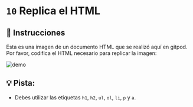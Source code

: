 # `10` Replica el HTML

## 📝 Instrucciones

Esta es una imagen de un documento HTML que se realizó aquí en gitpod. Por favor, codifica el HTML necesario para replicar la imagen:

![demo](https://github.com/4GeeksAcademy/html-tutorial-exercises-course/blob/master/.learn/assets/10-replicate-html.png?raw=true)

## 💡 Pista:

+ Debes utilizar las etiquetas `h1`, `h2`, `ul`, `ol`, `li`, `p` y `a`.
